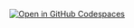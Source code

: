 [![Open in GitHub Codespaces](https://github.com/codespaces/badge.svg)](https://codespaces.new/charliewei0716/python-fastapi-azure-cosmos-db-todo-list?quickstart=1)
